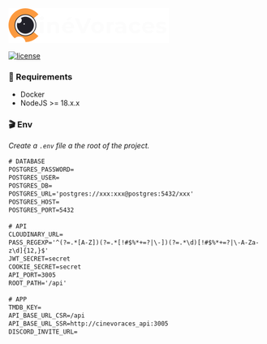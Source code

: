 <picture>
    <source media="(prefers-color-scheme: dark)" srcset="./doc/img/logo_cinevoraces-dark.svg">
    <source media="(prefers-color-scheme: light)" srcset="./doc/img/logo_cinevoraces-light.svg">
    <img src="./doc/img/logo_cinevoraces-dark.svg" alt="Cinévoraces logo">
</picture>

[![license](https://img.shields.io/badge/Cinévoraces-2.0.0-orange.svg)](https://github.com/cinevoraces)
<!-- [![license](https://img.shields.io/badge/license-MIT-blue.svg)](./LICENSE) -->

### :file_folder: Requirements
- Docker
- NodeJS >= 18.x.x

### :clapper: Env
*Create a `.env` file a the root of the project.*
```
# DATABASE
POSTGRES_PASSWORD=
POSTGRES_USER=
POSTGRES_DB=
POSTGRES_URL='postgres://xxx:xxx@postgres:5432/xxx'
POSTGRES_HOST=
POSTGRES_PORT=5432

# API
CLOUDINARY_URL=
PASS_REGEXP='^(?=.*[A-Z])(?=.*[!#$%*+=?|\-])(?=.*\d)[!#$%*+=?|\-A-Za-z\d]{12,}$'
JWT_SECRET=secret
COOKIE_SECRET=secret
API_PORT=3005
ROOT_PATH='/api'

# APP
TMDB_KEY=
API_BASE_URL_CSR=/api
API_BASE_URL_SSR=http://cinevoraces_api:3005
DISCORD_INVITE_URL=
```